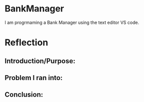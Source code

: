 # BankManager
I am progrmaming a Bank Manager using the text editor VS code.

# Reflection

## Introduction/Purpose:


## Problem I ran into:

## Conclusion:
